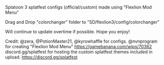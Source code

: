 Splatoon 3 splatfest configs (official/custom) made using "Flexlion Mod Menu"

Drag and Drop "colorchanger" folder to "SD/flexlion3/config/colorchanger"

Will continue to update overtime if possible. Hope you enjoy! 

Credit: @zera, @PotionMaster21, @kyrowhaffle for configs. @nvnprogram for creating "Flexlion Mod Menu" https://gamebanana.com/wips/70362
discord.gg/splatfest for hosting the custom splatfest themes included in upload. https://discord.gg/splatfest

